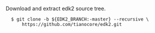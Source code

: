 Download and extract edk2 source tree.

```
  $ git clone -b ${EDK2_BRANCH:-master} --recursive \
      https://github.com/tianocore/edk2.git
```
